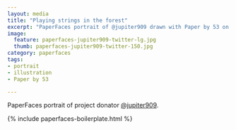 ```yaml
---
layout: media
title: "Playing strings in the forest"
excerpt: "PaperFaces portrait of @jupiter909 drawn with Paper by 53 on an iPad."
image: 
  feature: paperfaces-jupiter909-twitter-lg.jpg
  thumb: paperfaces-jupiter909-twitter-150.jpg
category: paperfaces
tags: 
- portrait
- illustration
- Paper by 53

---
```


PaperFaces portrait of project donator [@jupiter909](http://twitter.com/jupiter909).

{% include paperfaces-boilerplate.html %}